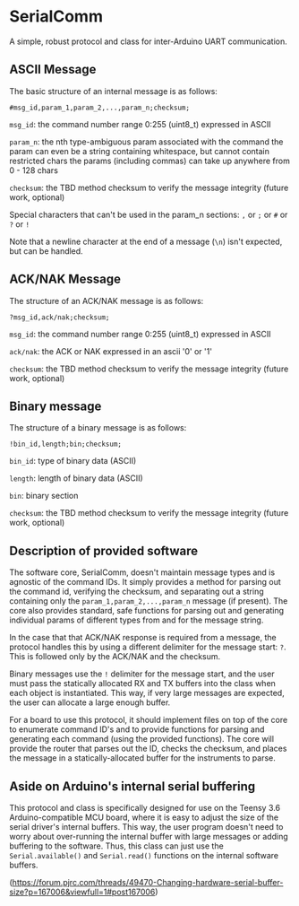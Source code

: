 # SerialComm

A simple, robust protocol and class for inter-Arduino UART communication.

## ASCII Message

The basic structure of an internal message is as follows:

```
#msg_id,param_1,param_2,...,param_n;checksum;
```

`msg_id`:   the command number range 0:255 (uint8_t) expressed in ASCII

`param_n`:  the nth type-ambiguous param associated with the command
          the param can even be a string containing whitespace, but cannot contain restricted chars
          the params (including commas) can take up anywhere from 0 - 128 chars

`checksum`: the TBD method checksum to verify the message integrity (future work, optional)

Special characters that can't be used in the param_n sections:
`,` or `;` or `#` or `?` or `!`

Note that a newline character at the end of a message (`\n`) isn't expected, but can be handled.

## ACK/NAK Message

The structure of an ACK/NAK message is as follows:

```
?msg_id,ack/nak;checksum;
```

`msg_id`:   the command number range 0:255 (uint8_t) expressed in ASCII

`ack/nak`:  the ACK or NAK expressed in an ascii '0' or '1'

`checksum`: the TBD method checksum to verify the message integrity (future work, optional)

## Binary message

The structure of a binary message is as follows:

```
!bin_id,length;bin;checksum;
```

`bin_id`:   type of binary data (ASCII)

`length`:   length of binary data (ASCII)

`bin`:      binary section

`checksum`: the TBD method checksum to verify the message integrity (future work, optional)

## Description of provided software

The software core, SerialComm, doesn't maintain message types and is agnostic of the command IDs. It
simply provides a method for parsing out the command id, verifying the checksum, and separating out a
string containing only the `param_1,param_2,...,param_n` message (if present). The core also provides
standard, safe functions for parsing out and generating individual params of different types from and for
the message string.

In the case that that ACK/NAK response is required from a message, the protocol handles this by using a
different delimiter for the message start: `?`. This is followed only by the ACK/NAK and the checksum.

Binary messages use the `!` delimiter for the message start, and the user must pass the statically allocated
RX and TX buffers into the class when each object is instantiated. This way, if very large messages are
expected, the user can allocate a large enough buffer.

For a board to use this protocol, it should implement files on top of the core to enumerate command ID's
and to provide functions for parsing and generating each command (using the provided functions). The
core will provide the router that parses out the ID, checks the checksum, and places the message in a
statically-allocated buffer for the instruments to parse.

## Aside on Arduino's internal serial buffering

This protocol and class is specifically designed for use on the Teensy 3.6 Arduino-compatible MCU board,
where it is easy to adjust the size of the serial driver's internal buffers. This way, the user program
doesn't need to worry about over-running the internal buffer with large messages or adding buffering
to the software. Thus, this class can just use the `Serial.available()` and `Serial.read()` functions
on the internal software buffers.

(https://forum.pjrc.com/threads/49470-Changing-hardware-serial-buffer-size?p=167006&viewfull=1#post167006)
